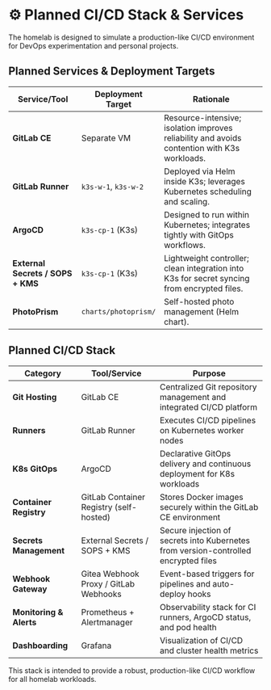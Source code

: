 # ⚙️ Planned CI/CD Stack & Services

The homelab is designed to simulate a production-like CI/CD environment for DevOps experimentation and personal projects.

## Planned Services & Deployment Targets

| Service/Tool                      | Deployment Target      | Rationale |
|----------------------------------|------------------------|-----------|
| **GitLab CE**                    | Separate VM            | Resource-intensive; isolation improves reliability and avoids contention with K3s workloads. |
| **GitLab Runner**                | `k3s-w-1`, `k3s-w-2`   | Deployed via Helm inside K3s; leverages Kubernetes scheduling and scaling. |
| **ArgoCD**                       | `k3s-cp-1` (K3s)       | Designed to run within Kubernetes; integrates tightly with GitOps workflows. |
| **External Secrets / SOPS + KMS**| `k3s-cp-1` (K3s)       | Lightweight controller; clean integration into K3s for secret syncing from encrypted files. |
| **PhotoPrism**                   | `charts/photoprism/`   | Self-hosted photo management (Helm chart). |

## Planned CI/CD Stack

| Category            | Tool/Service     | Purpose                                                                 |
|---------------------|------------------|-------------------------------------------------------------------------|
| **Git Hosting**     | GitLab CE        | Centralized Git repository management and integrated CI/CD platform     |
| **Runners**         | GitLab Runner    | Executes CI/CD pipelines on Kubernetes worker nodes                     |
| **K8s GitOps**      | ArgoCD           | Declarative GitOps delivery and continuous deployment for K8s workloads |
| **Container Registry** | GitLab Container Registry (self-hosted) | Stores Docker images securely within the GitLab CE environment          |
| **Secrets Management** | External Secrets / SOPS + KMS | Secure injection of secrets into Kubernetes from version-controlled encrypted files |
| **Webhook Gateway** | Gitea Webhook Proxy / GitLab Webhooks | Event-based triggers for pipelines and auto-deploy hooks                 |
| **Monitoring & Alerts** | Prometheus + Alertmanager | Observability stack for CI runners, ArgoCD status, and pod health        |
| **Dashboarding**    | Grafana          | Visualization of CI/CD and cluster health metrics                        |

This stack is intended to provide a robust, production-like CI/CD workflow for all homelab workloads. 